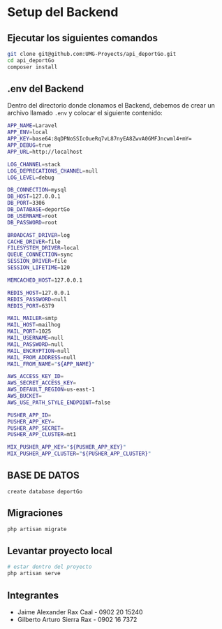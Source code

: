 # Setup del Backend

## Ejecutar los siguientes comandos

```bash
git clone git@github.com:UMG-Proyects/api_deportGo.git
cd api_deportGo
composer install
```

## .env del Backend

Dentro del directorio donde clonamos el Backend, debemos de crear un archivo llamado `.env` y colocar el siguiente contenido:


```bash
APP_NAME=Laravel
APP_ENV=local
APP_KEY=base64:8qDPNoSSIcOueRq7vL87nyEA8ZwvA0GMFJncwml4+mY=
APP_DEBUG=true
APP_URL=http://localhost

LOG_CHANNEL=stack
LOG_DEPRECATIONS_CHANNEL=null
LOG_LEVEL=debug

DB_CONNECTION=mysql
DB_HOST=127.0.0.1
DB_PORT=3306
DB_DATABASE=deportGo
DB_USERNAME=root
DB_PASSWORD=root

BROADCAST_DRIVER=log
CACHE_DRIVER=file
FILESYSTEM_DRIVER=local
QUEUE_CONNECTION=sync
SESSION_DRIVER=file
SESSION_LIFETIME=120

MEMCACHED_HOST=127.0.0.1

REDIS_HOST=127.0.0.1
REDIS_PASSWORD=null
REDIS_PORT=6379

MAIL_MAILER=smtp
MAIL_HOST=mailhog
MAIL_PORT=1025
MAIL_USERNAME=null
MAIL_PASSWORD=null
MAIL_ENCRYPTION=null
MAIL_FROM_ADDRESS=null
MAIL_FROM_NAME="${APP_NAME}"

AWS_ACCESS_KEY_ID=
AWS_SECRET_ACCESS_KEY=
AWS_DEFAULT_REGION=us-east-1
AWS_BUCKET=
AWS_USE_PATH_STYLE_ENDPOINT=false

PUSHER_APP_ID=
PUSHER_APP_KEY=
PUSHER_APP_SECRET=
PUSHER_APP_CLUSTER=mt1

MIX_PUSHER_APP_KEY="${PUSHER_APP_KEY}"
MIX_PUSHER_APP_CLUSTER="${PUSHER_APP_CLUSTER}"
```
## BASE DE DATOS

```
create database deportGo
```

## Migraciones 
```bash
php artisan migrate
```
## Levantar proyecto local

```bash
# estar dentro del proyecto
php artisan serve
```

## Integrantes

- Jaime Alexander Rax Caal - 0902 20 15240
- Gilberto Arturo Sierra Rax - 0902 16 7372
